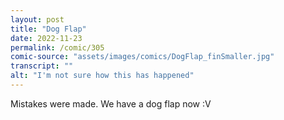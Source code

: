 ```yaml
---
layout: post
title: "Dog Flap"
date: 2022-11-23
permalink: /comic/305
comic-source: "assets/images/comics/DogFlap_finSmaller.jpg"
transcript: ""
alt: "I'm not sure how this has happened"
---
```

Mistakes were made. We have a dog flap now :V
